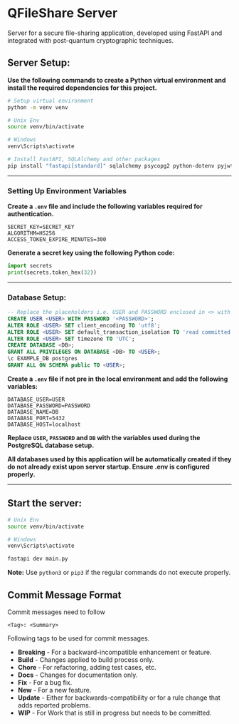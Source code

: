# QFileShare Server
Server for a secure file-sharing application, developed using FastAPI and integrated with post-quantum cryptographic techniques.

## Server Setup:

**Use the following commands to create a Python virtual environment and install the required dependencies for this project.**

```bash
# Setup virtual environment
python -m venv venv

# Unix Env
source venv/bin/activate

# Windows
venv\Scripts\activate

# Install FastAPI, SQLAlchemy and other packages
pip install "fastapi[standard]" sqlalchemy psycopg2 python-dotenv pyjwt bcrypt pydantic numpy
```
----

### Setting Up Environment Variables

**Create a `.env` file and include the following variables required for authentication.**

```plaintext
SECRET_KEY=SECRET_KEY
ALGORITHM=HS256
ACCESS_TOKEN_EXPIRE_MINUTES=300
```

**Generate a secret key using the following Python code:**

```python
import secrets
print(secrets.token_hex(32))
```
----

### Database Setup:
```sql
-- Replace the placeholders i.e. USER and PASSWORD enclosed in <> with the appropriate values.
CREATE USER <USER> WITH PASSWORD '<PASSWORD>';
ALTER ROLE <USER> SET client_encoding TO 'utf8';
ALTER ROLE <USER> SET default_transaction_isolation TO 'read committed';
ALTER ROLE <USER> SET timezone TO 'UTC';
CREATE DATABASE <DB>;
GRANT ALL PRIVILEGES ON DATABASE <DB> TO <USER>;
\c EXAMPLE_DB postgres
GRANT ALL ON SCHEMA public TO <USER>;
```

**Create a `.env` file if not pre in the local environment and add the following variables:**
```plaintext
DATABASE_USER=USER
DATABASE_PASSWORD=PASSWORD
DATABASE_NAME=DB
DATABASE_PORT=5432
DATABASE_HOST=localhost
```
**Replace `USER`, `PASSWORD` and `DB` with the variables used during the PostgreSQL database setup.**

**All databases used by this application will be automatically created if they do not already exist upon server startup. Ensure .env is configured properly.**

----

## Start the server:
```bash
# Unix Env
source venv/bin/activate

# Windows
venv\Scripts\activate

fastapi dev main.py
```

**Note:** Use `python3` or `pip3` if the regular commands do not execute properly.

## Commit Message Format

Commit messages need to follow

```
<Tag>: <Summary>
```

Following tags to be used for commit messages.

- **Breaking** - For a backward-incompatible enhancement or feature.
- **Build** - Changes applied to build process only.
- **Chore** - For refactoring, adding test cases, etc.
- **Docs** - Changes for documentation only.
- **Fix** - For a bug fix.
- **New** - For a new feature.
- **Update** - Either for backwards-compatibility or for a rule change that adds reported problems.
- **WIP** - For Work that is still in progress but needs to be committed.
